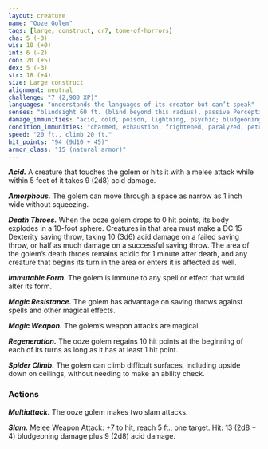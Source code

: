 ```yaml
---
layout: creature
name: "Ooze Golem"
tags: [large, construct, cr7, tome-of-horrors]
cha: 5 (-3)
wis: 10 (+0)
int: 6 (-2)
con: 20 (+5)
dex: 5 (-3)
str: 18 (+4)
size: Large construct
alignment: neutral
challenge: "7 (2,900 XP)"
languages: "understands the languages of its creator but can’t speak"
senses: "blindsight 60 ft. (blind beyond this radius), passive Perception 10"
damage_immunities: "acid, cold, poison, lightning, psychic; bludgeoning, piercing, and slashing from nonmagical weapons that aren’t adamantine"
condition_immunities: "charmed, exhaustion, frightened, paralyzed, petrified, poisoned, prone"
speed: "20 ft., climb 20 ft."
hit_points: "94 (9d10 + 45)"
armor_class: "15 (natural armor)"
---
```


***Acid.*** A creature that touches the golem or hits it with a melee attack
while within 5 feet of it takes 9 (2d8) acid damage.

***Amorphous.*** The golem can move through a space as narrow as 1 inch
wide without squeezing.

***Death Throes.*** When the ooze golem drops to 0 hit points, its body
explodes in a 10-foot sphere. Creatures in that area must make a DC 15
Dexterity saving throw, taking 10 (3d6) acid damage on a failed saving
throw, or half as much damage on a successful saving throw. The area of
the golem’s death throes remains acidic for 1 minute after death, and any
creature that begins its turn in the area or enters it is affected as well.

***Immutable Form.*** The golem is immune to any spell or effect that
would alter its form.

***Magic Resistance.*** The golem has advantage on saving throws against
spells and other magical effects.

***Magic Weapon.*** The golem’s weapon attacks are magical.

***Regeneration.*** The ooze golem regains 10 hit points at the beginning of
each of its turns as long as it has at least 1 hit point.

***Spider Climb.*** The golem can climb difficult surfaces, including upside
down on ceilings, without needing to make an ability check.

### Actions

***Multiattack.*** The ooze golem makes two slam attacks.

***Slam.*** Melee Weapon Attack: +7 to hit, reach 5 ft., one target. Hit: 13
(2d8 + 4) bludgeoning damage plus 9 (2d8) acid damage.

